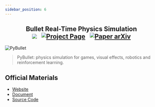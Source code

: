 ```yaml
---
sidebar_position: 6
---
```


<h2 align="center">
  <b>Bullet Real-Time Physics Simulation</b>

<div align="center">
    <a href="https://pybullet.org/wordpress/" target="_blank"><img src="https://img.shields.io/badge/Website-Pybullet-red"></img></a>
    &nbsp;
    <a href="https://pybullet.org/wordpress/index.php/forum-2/" target="_blank"><img src="https://img.shields.io/badge/Doc-Pybullet-blue" alt="Project Page"></img></a>
    &nbsp;
    <a href="https://github.com/bulletphysics/bullet3" target="_blank"><img src="https://img.shields.io/badge/Source-Code-purple" alt="Paper arXiv"></img></a>
</div>
</h2>


![PyBullet](/img/simulators/PyBullet.jpg)
>PyBullet: physics simulation for games, visual effects, robotics and reinforcement learning.

## Official Materials
- [Website](https://pybullet.org/wordpress/)
- [Document](https://pybullet.org/wordpress/index.php/forum-2/)
- [Source Code](https://github.com/bulletphysics/bullet3)